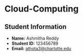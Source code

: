 # Cloud-Computing
## Student Information
- **Name:** Ashmitha Reddy
- **Student ID:** 123456789
- **Email:** athota3@charlotte.edu
